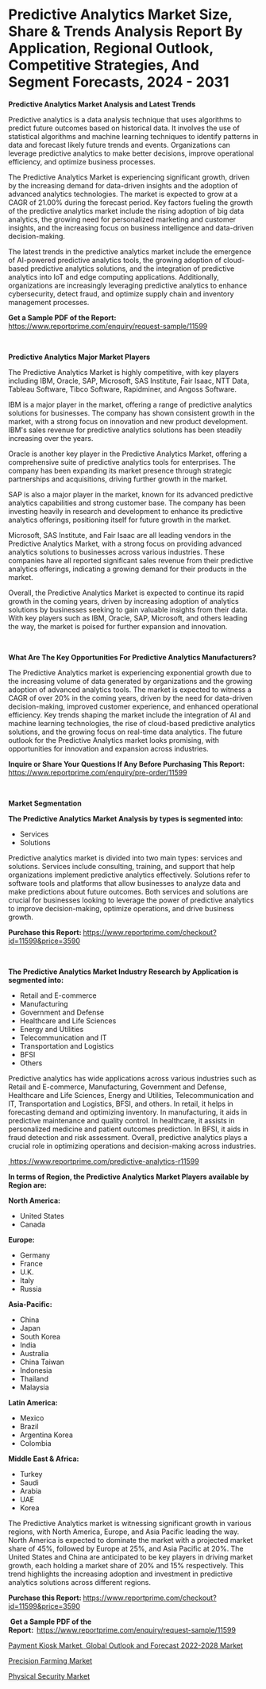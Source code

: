<p><h1>Predictive Analytics Market Size, Share & Trends Analysis Report By Application, Regional Outlook, Competitive Strategies, And Segment Forecasts, 2024 - 2031</h1></p><p><strong>Predictive Analytics Market Analysis and Latest Trends</strong></p>
<p><p>Predictive analytics is a data analysis technique that uses algorithms to predict future outcomes based on historical data. It involves the use of statistical algorithms and machine learning techniques to identify patterns in data and forecast likely future trends and events. Organizations can leverage predictive analytics to make better decisions, improve operational efficiency, and optimize business processes.</p><p>The Predictive Analytics Market is experiencing significant growth, driven by the increasing demand for data-driven insights and the adoption of advanced analytics technologies. The market is expected to grow at a CAGR of 21.00% during the forecast period. Key factors fueling the growth of the predictive analytics market include the rising adoption of big data analytics, the growing need for personalized marketing and customer insights, and the increasing focus on business intelligence and data-driven decision-making.</p><p>The latest trends in the predictive analytics market include the emergence of AI-powered predictive analytics tools, the growing adoption of cloud-based predictive analytics solutions, and the integration of predictive analytics into IoT and edge computing applications. Additionally, organizations are increasingly leveraging predictive analytics to enhance cybersecurity, detect fraud, and optimize supply chain and inventory management processes.</p></p>
<p><strong>Get a Sample PDF of the Report:&nbsp;</strong> <a href="https://www.reportprime.com/enquiry/request-sample/11599">https://www.reportprime.com/enquiry/request-sample/11599</a></p>
<p>&nbsp;</p>
<p><strong>Predictive Analytics Major Market Players</strong></p>
<p><p>The Predictive Analytics Market is highly competitive, with key players including IBM, Oracle, SAP, Microsoft, SAS Institute, Fair Isaac, NTT Data, Tableau Software, Tibco Software, Rapidminer, and Angoss Software. </p><p>IBM is a major player in the market, offering a range of predictive analytics solutions for businesses. The company has shown consistent growth in the market, with a strong focus on innovation and new product development. IBM's sales revenue for predictive analytics solutions has been steadily increasing over the years.</p><p>Oracle is another key player in the Predictive Analytics Market, offering a comprehensive suite of predictive analytics tools for enterprises. The company has been expanding its market presence through strategic partnerships and acquisitions, driving further growth in the market.</p><p>SAP is also a major player in the market, known for its advanced predictive analytics capabilities and strong customer base. The company has been investing heavily in research and development to enhance its predictive analytics offerings, positioning itself for future growth in the market.</p><p>Microsoft, SAS Institute, and Fair Isaac are all leading vendors in the Predictive Analytics Market, with a strong focus on providing advanced analytics solutions to businesses across various industries. These companies have all reported significant sales revenue from their predictive analytics offerings, indicating a growing demand for their products in the market.</p><p>Overall, the Predictive Analytics Market is expected to continue its rapid growth in the coming years, driven by increasing adoption of analytics solutions by businesses seeking to gain valuable insights from their data. With key players such as IBM, Oracle, SAP, Microsoft, and others leading the way, the market is poised for further expansion and innovation.</p></p>
<p>&nbsp;</p>
<p><strong>What Are The Key Opportunities For Predictive Analytics Manufacturers?</strong></p>
<p><p>The Predictive Analytics market is experiencing exponential growth due to the increasing volume of data generated by organizations and the growing adoption of advanced analytics tools. The market is expected to witness a CAGR of over 20% in the coming years, driven by the need for data-driven decision-making, improved customer experience, and enhanced operational efficiency. Key trends shaping the market include the integration of AI and machine learning technologies, the rise of cloud-based predictive analytics solutions, and the growing focus on real-time data analytics. The future outlook for the Predictive Analytics market looks promising, with opportunities for innovation and expansion across industries.</p></p>
<p><strong>Inquire or Share Your Questions If Any Before Purchasing This Report:</strong> <a href="https://www.reportprime.com/enquiry/pre-order/11599">https://www.reportprime.com/enquiry/pre-order/11599</a></p>
<p>&nbsp;</p>
<p><strong>Market Segmentation</strong></p>
<p><strong>The Predictive Analytics Market Analysis by types is segmented into:</strong></p>
<p><ul><li>Services</li><li>Solutions</li></ul></p>
<p><p>Predictive analytics market is divided into two main types: services and solutions. Services include consulting, training, and support that help organizations implement predictive analytics effectively. Solutions refer to software tools and platforms that allow businesses to analyze data and make predictions about future outcomes. Both services and solutions are crucial for businesses looking to leverage the power of predictive analytics to improve decision-making, optimize operations, and drive business growth.</p></p>
<p><strong>Purchase this Report:&nbsp;</strong><a href="https://www.reportprime.com/checkout?id=11599&price=3590">https://www.reportprime.com/checkout?id=11599&price=3590</a></p>
<p>&nbsp;</p>
<p><strong>The Predictive Analytics Market Industry Research by Application is segmented into:</strong></p>
<p><ul><li>Retail and E-commerce</li><li>Manufacturing</li><li>Government and Defense</li><li>Healthcare and Life Sciences</li><li>Energy and Utilities</li><li>Telecommunication and IT</li><li>Transportation and Logistics</li><li>BFSI</li><li>Others</li></ul></p>
<p><p>Predictive analytics has wide applications across various industries such as Retail and E-commerce, Manufacturing, Government and Defense, Healthcare and Life Sciences, Energy and Utilities, Telecommunication and IT, Transportation and Logistics, BFSI, and others. In retail, it helps in forecasting demand and optimizing inventory. In manufacturing, it aids in predictive maintenance and quality control. In healthcare, it assists in personalized medicine and patient outcomes prediction. In BFSI, it aids in fraud detection and risk assessment. Overall, predictive analytics plays a crucial role in optimizing operations and decision-making across industries.</p></p>
<p><a href="https://www.reportprime.com/predictive-analytics-r11599">&nbsp;https://www.reportprime.com/predictive-analytics-r11599</a></p>
<p><strong>In terms of Region, the Predictive Analytics Market Players available by Region are:</strong></p>
<p>
    <p> <strong> North America: </strong>
        <ul>
            <li>United States</li>
            <li>Canada</li>
        </ul>
        </p> 
    <p> <strong> Europe: </strong>
        <ul>
            <li>Germany</li>
            <li>France</li>
            <li>U.K.</li>
            <li>Italy</li>
            <li>Russia</li>
        </ul>
        </p> 
    <p> <strong> Asia-Pacific: </strong>
        <ul>
            <li>China</li>
            <li>Japan</li>
            <li>South Korea</li>
            <li>India</li>
            <li>Australia</li>
            <li>China Taiwan</li>
            <li>Indonesia</li>
            <li>Thailand</li>
            <li>Malaysia</li>
        </ul>
        </p> 
    <p> <strong> Latin America: </strong>
        <ul>
            <li>Mexico</li>
            <li>Brazil</li>
            <li>Argentina Korea</li>
            <li>Colombia</li>
        </ul>
        </p> 
    <p> <strong> Middle East & Africa: </strong>
        <ul>
            <li>Turkey</li>
            <li>Saudi</li>
            <li>Arabia</li>
            <li>UAE</li>
            <li>Korea</li>
        </ul>
    </p>
    </p>
<p><p>The Predictive Analytics market is witnessing significant growth in various regions, with North America, Europe, and Asia Pacific leading the way. North America is expected to dominate the market with a projected market share of 45%, followed by Europe at 25%, and Asia Pacific at 20%. The United States and China are anticipated to be key players in driving market growth, each holding a market share of 20% and 15% respectively. This trend highlights the increasing adoption and investment in predictive analytics solutions across different regions.</p></p>
<p><strong>Purchase this Report: </strong><a href="https://www.reportprime.com/checkout?id=11599&price=3590">https://www.reportprime.com/checkout?id=11599&price=3590</a></p>
<p>&nbsp;<strong>Get a Sample PDF of the Report:&nbsp;&nbsp;</strong><a href="https://www.reportprime.com/enquiry/request-sample/11599">https://www.reportprime.com/enquiry/request-sample/11599</a></p>
<p><strong></strong></p>
<p><p><a href="https://issuu.com/reportprime-2/docs/payment-kiosk-market-global-outlook_614f24be591636">Payment Kiosk Market, Global Outlook and Forecast 2022-2028 Market</a></p><p><a href="https://github.com/ChiragRp1/Market-Research-Report-List-6/blob/main/precision-farming-market.md">Precision Farming Market</a></p><p><a href="https://github.com/qrkceaah30/Market-Research-Report-List-2/blob/main/physical-security-market.md">Physical Security Market</a></p></p>